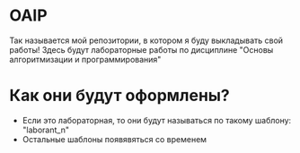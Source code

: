 # OAIP
Так называется мой репозитории, в котором я буду выкладывать свой работы!
Здесь будут лабораторные работы по дисциплине "Основы алгоритмизации и программирования"
# Как они будут оформлены?
- Если это лабораторная, то они будут называться по такому шаблону: "laborant_n"
- Остальные шаблоны появявяться со временем
